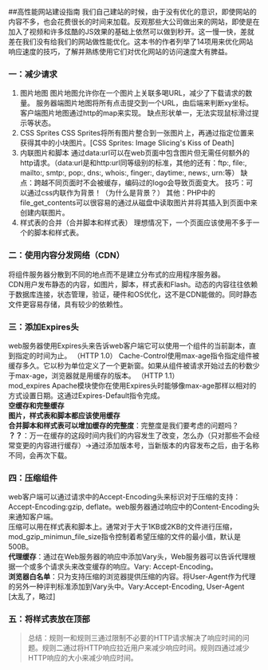 ##高性能网站建设指南
我们自己建站的时候，由于没有优化的意识，即使网站的内容不多，也会花费很长的时间来加载。反观那些大公司做出来的网站，即使是在加入了视频和许多炫酷的JS效果的基础上依然可以做到秒开。这一慢一快，差就差在我们没有给我们的网站做性能优化。这本书的作者列举了14项用来优化网站响应速度的技巧，了解并熟练使用它们对优化网站的访问速度大有脾益。
### 一：减少请求
1. 图片地图
  图片地图允许你在一个图片上关联多喝URL，减少了下载请求的数量。
  服务器端图片地图将所有点击提交到一个URL，由后端来判断xy坐标。客户端图片地图通过http的map来实现。
  缺点形状单一，无法实现鼠标滑过提示等状态。
2. CSS Sprites
  CSS Sprites将所有图片整合到一张图片上，再通过指定位置来获得其中的小块图片。[CSS Sprites: Image Slicing's Kiss of Death]
3. 内联图片和脚本
  通过data:url可以在web页面中包含图片但无需任何额外的http请求。（data:url是和http:url同等级别的标准，其他的还有：ftp:, file:, mailto:, smtp:, pop:, dns:, whois:, finger:, daytime:, news:, urn:等）
  缺点：跨越不同页面时不会被缓存，编码过的logo会导致页面变大。
  技巧：可以通过css内联作为背景！（为什么是背景？）
  其他：PHP中的file_get_contents可以很容易的通过从磁盘中读取图片并将其插入到页面中来创建内联图片。
4. 样式表的合并（合并脚本和样式表）
  理想情况下，一个页面应该使用不多于一个的脚本和样式表。
### 二：使用内容分发网络（CDN）
将组件服务器分散到不同的地点而不是建立分布式的应用程序服务器。  
CDN用户发布静态的内容，如图片，脚本，样式表和Flash。动态的内容往往依赖于数据库连接，状态管理，验证，硬件和OS优化，这不是CDN能做的。同时静态文件更容易存储，具有较少的依赖性。  
### 三：添加Expires头
web服务器使用Expires头来告诉web客户端它可以使用一个组件的当前副本，直到指定的时间为止。  （HTTP 1.0）
Cache-Control使用max-age指令指定组件被缓存多久。它以秒为单位定义了一个更新窗。如果从组件被请求开始过去的秒数少于max-age，浏览器就是用缓存的版本。  （HTTP 1.1）  
mod_expires Apache模块使你在使用Expires头时能够像max-age那样以相对的方式设置日期。这通过Expires-Default指令完成。  
**空缓存和完整缓存**  
**图片，样式表和脚本都应该使用缓存**  
**合并脚本和样式表可以增加缓存的完整度**：完整度是我们要考虑的问题吗？  
**？？**：万一在缓存的这段时间内我们的内容发生了改变，怎么办（只对那些不会经常变更的内容进行缓存）->通过添加版本号，当新版本的内容发布之后，由于名称不同，会再次下载。  
### 四：压缩组件
web客户端可以通过请求中的Accept-Encoding头来标识对于压缩的支持：Accept-Encoding:gzip, deflate。web服务器通过响应中的Content-Encoding头来通知客户端。  
压缩可以用在样式表和脚本上。通常对于大于1KB或2KB的文件进行压缩，mod_gzip_minimun_file_size指令控制着希望压缩的文件的最小值，默认是500B。  
**代理缓存**：通过在Web服务器的响应中添加Vary头，Web服务器可以告诉代理根据一个或多个请求头来改变缓存的响应。Vary: Accept-Encoding。  
**浏览器白名单**：只为支持压缩的浏览器提供压缩的内容。将User-Agent作为代理的另外一种评判标准添加到Vary头中。Vary:Accept-Encoding, User-Agent  
[太乱了，略过]  
### 五：将样式表放在顶部


>总结：规则一和规则三通过限制不必要的HTTP请求解决了响应时间的问题。规则二通过将HTTP响应拉近用户来减少响应时间。规则四通过减少HTTP响应的大小来减少响应时间。